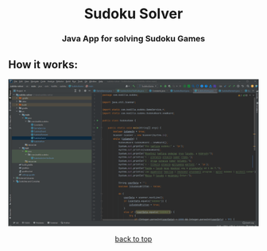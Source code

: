 <h1 align="center">Sudoku Solver</h1>
<h3 align="center">Java App for solving Sudoku Games</h3>

<!-- ABOUT THE PROJECT -->
## How it works:

<div align="center">
    <img src="https://github.com/stepbart/SudokuSolver/blob/main/SudokuSolver.gif">
</div>

<p align="center"><a href="#top">back to top</a></p>
